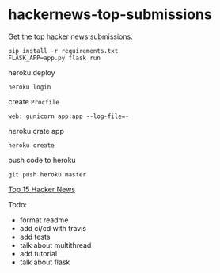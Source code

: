 # hackernews-top-submissions
Get the top hacker news submissions.

```
pip install -r requirements.txt
FLASK_APP=app.py flask run
```

heroku deploy
```
heroku login
```
create `Procfile`
```
web: gunicorn app:app --log-file=-
```
heroku crate app
```
heroku create
```
push code to heroku
```
git push heroku master
```
[Top 15 Hacker News](https://young-retreat-74774.herokuapp.com/top_hn_subs)


Todo:
- format readme 
- add ci/cd with travis
- add tests
- talk about multithread 
- add tutorial
- talk about flask

